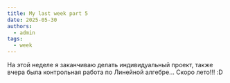 ```yaml
---
title: My last week part 5
date: 2025-05-30
authors:
  - admin
tags:
  - week
---
```

На этой неделе я заканчиваю делать индивидуальный проект, также вчера была контрольная работа по Линейной алгебре... Скоро лето!!!
:D